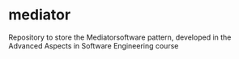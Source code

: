# mediator
Repository to store the Mediatorsoftware pattern, developed in the Advanced Aspects in Software Engineering course
